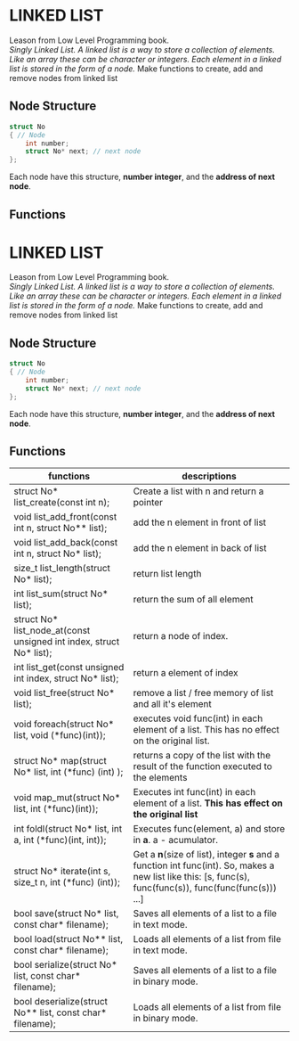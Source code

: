 # LINKED LIST
Leason from Low Level Programming book.<br>
_Singly Linked List. A linked list is a way to store a collection of elements. Like an array these can be character or integers. Each element in a linked list is stored in the form of a node._
Make functions to create, add and remove nodes from linked list

## Node Structure
```C
struct No 
{ // Node
    int number;
    struct No* next; // next node
};
```
Each node have this structure, __number integer__, and the __address of next node__.
## Functions
# LINKED LIST
Leason from Low Level Programming book.<br>
_Singly Linked List. A linked list is a way to store a collection of elements. Like an array these can be character or integers. Each element in a linked list is stored in the form of a node._
Make functions to create, add and remove nodes from linked list

## Node Structure
```C
struct No 
{ // Node
    int number;
    struct No* next; // next node
};
```
Each node have this structure, __number integer__, and the __address of next node__.
## Functions

| functions                                                           | descriptions                                                                                                                                                  |
|---------------------------------------------------------------------|---------------------------------------------------------------------------------------------------------------------------------------------------------------|
| struct No* list_create(const int n);                                | Create a list with n and return a pointer                                                                                                                     |
| void list_add_front(const int n, struct No** list);                 | add the n element in front of list                                                                                                                            |
| void list_add_back(const int n, struct No* list);                   | add the n element in back of list                                                                                                                             |
| size_t list_length(struct No* list);                                | return list length                                                                                                                                            |
| int list_sum(struct No* list);                                      | return the sum of all element                                                                                                                                 |
| struct No* list_node_at(const unsigned int index, struct No* list); | return a node of index.                                                                                                                                       |
| int list_get(const unsigned int index, struct No* list);            |  return a element of index                                                                                                                                    |
| void list_free(struct No* list);                                    | remove a list / free memory of list and all it's element                                                                                                      |
| void foreach(struct No* list, void (*func)(int));                   | executes void func(int) in each element of a list. This has no effect on the original list.                                                                   |
| struct No* map(struct No* list, int (*func) (int) );                |  returns a copy of the list with the result of the function executed to the elements                                                                          |
| void map_mut(struct No* list, int (*func)(int));                    | Executes int func(int) in each element of a list. **This has effect on the original list**                                                                    |
| int foldl(struct No* list, int a, int (*func)(int, int));           |  Executes func(element, a) and store in **a**. a - acumulator.                                                                                                |
| struct No* iterate(int s, size_t n, int (*func) (int));             | Get a **n**(size of list), integer **s** and a function int func(int). So, makes a new list like this:   [s, func(s), func(func(s)), func(func(func(s))) ...] |
| bool save(struct No* list, const char* filename);                   | Saves all elements of a list to a file in text mode.                                                                                                          |
| bool load(struct No** list, const char* filename);                  | Loads all elements of a list from file in text mode.                                                                                                          |
| bool serialize(struct No* list, const char* filename);              | Saves all elements of a list to a file in binary mode.                                                                                                        |
| bool deserialize(struct No** list, const char* filename);           | Loads all elements of a list from file in binary mode.                                                                                                        |

